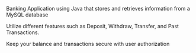 Banking Application using Java that stores and retrieves information from a MySQL database

Utilize different features such as Deposit, Withdraw, Transfer, and Past Transactions.

Keep your balance and transactions secure with user authorization
